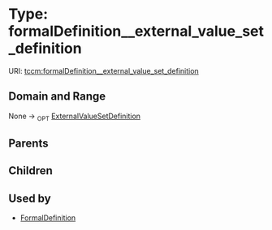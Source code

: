 
# Type: formalDefinition__external_value_set_definition




URI: [tccm:formalDefinition__external_value_set_definition](https://hotecosystem.org/tccm/formalDefinition__external_value_set_definition)


## Domain and Range

None ->  <sub>OPT</sub> [ExternalValueSetDefinition](ExternalValueSetDefinition.md)

## Parents


## Children


## Used by

 * [FormalDefinition](FormalDefinition.md)
